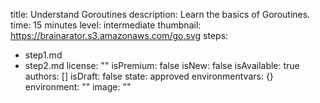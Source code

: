 title: Understand Goroutines
description: Learn the basics of Goroutines.
time: 15 minutes
level: intermediate
thumbnail: https://brainarator.s3.amazonaws.com/go.svg
steps:
- step1.md
- step2.md
license: ""
isPremium: false
isNew: false
isAvailable: true
authors: []
isDraft: false
state: approved
environmentvars: {}
environment: ""
image: ""
